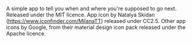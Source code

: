 A simple app to tell you when and where you're supposed to go next. Released under the MIT licence.
App icon by Natalya Skidan (https://www.iconfinder.com/MilanaTT) released under CC2.5.
Other app icons by Google, from their material design icon pack released under the Apache licence.
